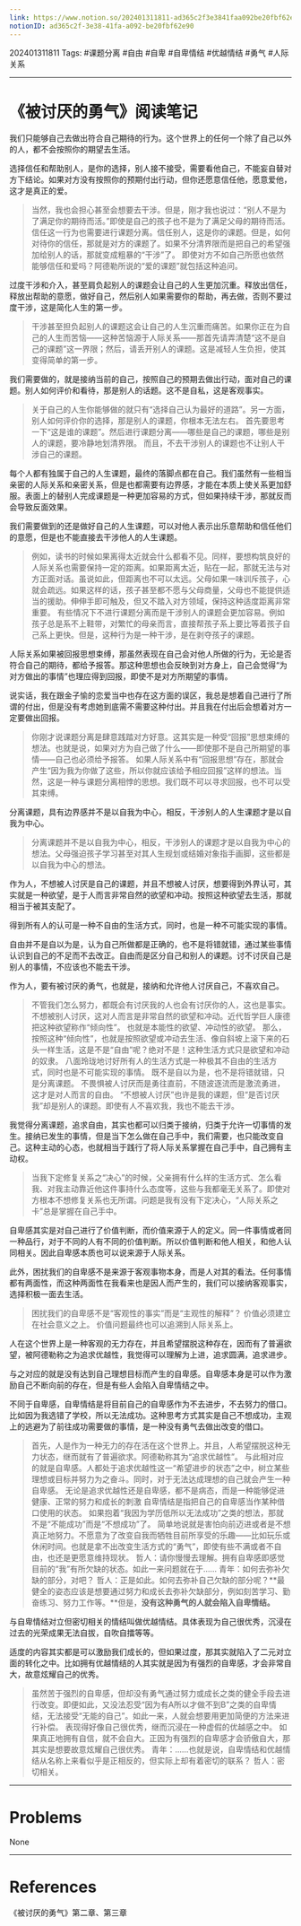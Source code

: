 ```yaml
---
link: https://www.notion.so/202401311811-ad365c2f3e3841faa092be20fbf62e90
notionID: ad365c2f-3e38-41fa-a092-be20fbf62e90
---
```

202401311811
Tags: #课题分离 #自由 #自卑 #自卑情结 #优越情结 #勇气 #人际关系 

--- 
# 《被讨厌的勇气》阅读笔记

我们只能够自己去做出符合自己期待的行为。这个世界上的任何一个除了自己以外的人，都不会按照你的期望去生活。

选择信任和帮助别人，是你的选择，别人接不接受，需要看他自己，不能妄自替对方下结论。如果对方没有按照你的预期付出行动，但你还愿意信任他，愿意爱他，这才是真正的爱。

> 当然，我也会担心甚至会想要去干涉。但是，刚才我也说过：“别人不是为了满足你的期待而活。”即使是自己的孩子也不是为了满足父母的期待而活。
> 信任这一行为也需要进行课题分离。信任别人，这是你的课题。但是，如何对待你的信任，那就是对方的课题了。如果不分清界限而是把自己的希望强加给别人的话，那就变成粗暴的“干涉”了。
> 即使对方不如自己所愿也依然能够信任和爱吗？阿德勒所说的“爱的课题”就包括这种追问。

过度干涉和介入，甚至肩负起别人的课题会让自己的人生更加沉重。释放出信任，释放出帮助的意愿，做好自己，然后别人如果需要你的帮助，再去做，否则不要过度干涉，这是简化人生的第一步。

> 干涉甚至担负起别人的课题这会让自己的人生沉重而痛苦。如果你正在为自己的人生而苦恼——这种苦恼源于人际关系——那首先请弄清楚“这不是自己的课题”这一界限；然后，请丢开别人的课题。这是减轻人生负担，使其变得简单的第一步。

我们需要做的，就是接纳当前的自己，按照自己的预期去做出行动，面对自己的课题。别人如何评价和看待，那是别人的话题。这不是自私，这是客观事实。

> 关于自己的人生你能够做的就只有“选择自己认为最好的道路”。另一方面，别人如何评价你的选择，那是别人的课题，你根本无法左右。
> 首先要思考一下“这是谁的课题”。然后进行课题分离——哪些是自己的课题，哪些是别人的课题，要冷静地划清界限。
> 而且，不去干涉别人的课题也不让别人干涉自己的课题。

每个人都有独属于自己的人生课题，最终的落脚点都在自己。我们虽然有一些相当亲密的人际关系和亲密关系，但是也都需要有边界感，才能在本质上使关系更加舒服。表面上的替别人完成课题是一种更加容易的方式，但如果持续干涉，那就反而会导致反面效果。

我们需要做到的还是做好自己的人生课题，可以对他人表示出乐意帮助和信任他们的意愿，但是也不能直接去干涉他人的人生课题。

> 例如，读书的时候如果离得太近就会什么都看不见。同样，要想构筑良好的人际关系也需要保持一定的距离。如果距离太近，贴在一起，那就无法与对方正面对话。虽说如此，但距离也不可以太远。父母如果一味训斥孩子，心就会疏远。如果这样的话，孩子甚至都不愿与父母商量，父母也不能提供适当的援助。伸伸手即可触及，但又不踏入对方领域，保持这种适度距离非常重要。
> 有些情况下不进行课题分离而是干涉别人的课题会更加容易。例如孩子总是系不上鞋带，对繁忙的母亲而言，直接帮孩子系上要比等着孩子自己系上更快。但是，这种行为是一种干涉，是在剥夺孩子的课题。

人际关系如果被回报思想束缚，那虽然表现在自己会对他人所做的行为，无论是否符合自己的期待，都给予报答。那这种思想也会反映到对方身上，自己会觉得“为对方做出的事情”也理应得到回报，即使不是对方所期望的事情。

说实话，我在跟金子愉的恋爱当中也存在这方面的误区，我总是想着自己进行了所谓的付出，但是没有考虑她到底需不需要这种付出。并且我在付出后会想着对方一定要做出回报。

> 你刚才说课题分离是肆意践踏对方好意。这其实是一种受“回报”思想束缚的想法。也就是说，如果对方为自己做了什么——即使那不是自己所期望的事情——自己也必须给予报答。
> 如果人际关系中有“回报思想”存在，那就会产生“因为我为你做了这些，所以你就应该给予相应回报”这样的想法。当然，这是一种与课题分离相悖的思想。我们既不可以寻求回报，也不可以受其束缚。

分离课题，具有边界感并不是以自我为中心，相反，干涉别人的人生课题才是以自我为中心。

> 分离课题并不是以自我为中心，相反，干涉别人的课题才是以自我为中心的想法。父母强迫孩子学习甚至对其人生规划或结婚对象指手画脚，这些都是以自我为中心的想法。

作为人，不想被人讨厌是自己的课题，并且不想被人讨厌，想要得到外界认可，其实就是一种欲望，是于人而言非常自然的欲望和冲动。按照这种欲望去生活，那就相当于被其支配了。

得到所有人的认可是一种不自由的生活方式，同时，也是一种不可能实现的事情。

自由并不是自以为是，认为自己所做都是正确的，也不是将错就错，通过某些事情认识到自己的不足而不去改正。自由而是区分自己和别人的课题。讨不讨厌自己是别人的事情，不应该也不能去干涉。

作为人，要有被讨厌的勇气，也就是，接纳和允许他人讨厌自己，不喜欢自己。

> 不管我们怎么努力，都既会有讨厌我的人也会有讨厌你的人，这也是事实。
> 不想被别人讨厌，这对人而言是非常自然的欲望和冲动。近代哲学巨人康德把这种欲望称作“倾向性”。
> 也就是本能性的欲望、冲动性的欲望。
> 那么，按照这种“倾向性”，也就是按照欲望或冲动去生活、像自斜坡上滚下来的石头一样生活，这是不是“自由”呢？绝对不是！这种生活方式只是欲望和冲动的奴隶。
> 八面玲珑地讨好所有人的生活方式是一种极其不自由的生活方式，同时也是不可能实现的事情。
> 既不是自以为是，也不是将错就错，只是分离课题。
> 不畏惧被人讨厌而是勇往直前，不随波逐流而是激流勇进，这才是对人而言的自由。
> “不想被人讨厌”也许是我的课题，但“是否讨厌我”却是别人的课题。即使有人不喜欢我，我也不能去干涉。

我觉得分离课题，追求自由，其实也都可以归类于接纳，归类于允许一切事情的发生。接纳已发生的事情，但是当下怎么做在自己手中，我们需要，也只能改变自己。这种主动的心态，也就相当于践行了将人际关系掌握在自己手中，自己拥有主动权。

> 当我下定修复关系之“决心”的时候，父亲拥有什么样的生活方式、怎么看我、对我主动靠近他这件事持什么态度等，这些与我都毫无关系了。即使对方根本不想修复关系也无所谓。问题是我有没有下定决心，“人际关系之卡”总是掌握在自己手中。

自卑感其实是对自己进行了价值判断，而价值来源于人的定义。同一件事情或者同一种品行，对于不同的人有不同的价值判断。所以价值判断和他人相关，和他人认同相关。因此自卑感本质也可以说来源于人际关系。

此外，困扰我们的自卑感不是来源于客观事物本身，而是人对其的看法。任何事情都有两面性，而这种两面性在我看来也是因人而产生的，我们可以接纳客观事实，选择积极一面去生活。

> 困扰我们的自卑感不是“客观性的事实”而是“主观性的解释”？
> 价值必须建立在社会意义之上。
> 价值问题最终也可以追溯到人际关系上。

人在这个世界上是一种客观的无力存在，并且希望摆脱这种存在，因而有了普遍欲望，被阿德勒称之为追求优越性，我觉得可以理解为上进，追求圆满，追求进步。

与之对应的就是没有达到自己理想目标而产生的自卑感。自卑感本身是可以作为激励自己不断向前的存在，但是有些人会陷入自卑情结之中。

不同于自卑感，自卑情结是将目前自己的自卑感作为不去进步，不去努力的借口。比如因为我选错了学校，所以无法成功。这种思考方式其实是自己不想成功，主观上的逃避为了前往成功需要做的事情，是一种没有勇气去做出改变的借口。

> 首先，人是作为一种无力的存在活在这个世界上。并且，人希望摆脱这种无力状态，继而就有了普遍欲求。阿德勒称其为“追求优越性”。
> 与此相对应的就是自卑感。人都处于追求优越性这一“希望进步的状态”之中，树立某些理想或目标并努力为之奋斗。同时，对于无法达成理想的自己就会产生一种自卑感。
> 无论是追求优越性还是自卑感，都不是病态，而是一种能够促进健康、正常的努力和成长的刺激
> 自卑情结是指把自己的自卑感当作某种借口使用的状态。
> 如果抱着“我因为学历低所以无法成功”之类的想法，那就不是“不能成功”而是“不想成功”了。
> 简单地说就是害怕向前迈进或者是不想真正地努力。不愿意为了改变自我而牺牲目前所享受的乐趣——比如玩乐或休闲时间。也就是拿不出改变生活方式的“勇气”，即使有些不满或者不自由，也还是更愿意维持现状。
> 哲人：请你慢慢去理解。拥有自卑感即感觉目前的“我”有所欠缺的状态。如此一来问题就在于……
> 青年：如何去弥补欠缺的部分，对吧？
> 哲人：正是如此。如何去弥补自己欠缺的部分呢？**最健全的姿态应该是想要通过努力和成长去弥补欠缺部分，例如刻苦学习、勤奋练习、努力工作等。**但是，**没有这种勇气的人就会陷入自卑情结。**

与自卑情结对立但密切相关的情结叫做优越情结。具体表现为自己很优秀，沉浸在过去的光荣成果无法自拔，自吹自擂等等。

适度的内容其实都是可以激励我们成长的，但如果过度，那其实就陷入了二元对立面的转化之中。比如拥有优越情结的人其实就是因为有强烈的自卑感，才会非常自大，故意炫耀自己的优秀。

> 虽然苦于强烈的自卑感，但却没有勇气通过努力或成长之类的健全手段去进行改变。即便如此，又没法忍受“因为有A所以才做不到B”之类的自卑情结，无法接受“无能的自己”。如此一来，人就会想要用更加简便的方法来进行补偿。
> 表现得好像自己很优秀，继而沉浸在一种虚假的优越感之中。
> 如果真正地拥有自信，就不会自大。正因为有强烈的自卑感才会骄傲自大，那其实是想要故意炫耀自己很优秀。
> 青年：……也就是说，自卑情结和优越情结从名称上来看似乎是正相反的，但实际上却有着密切的联系？
> 哲人：密切相关。

---
# Problems

None

---
# References

《被讨厌的勇气》第二章、第三章